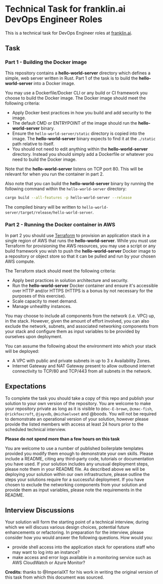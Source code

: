 # Technical Task for franklin.ai DevOps Engineer Roles

This is a technical task for DevOps Engineer roles at [franklin.ai](https://franklin.ai).

## Task

### Part 1 - Building the Docker image

This repository contains a **hello-world-server** directory which defines a simple, web server written in Rust. Part 1 of the task is to build the **hello-world-server** into a Docker image.

You may use a Dockerfile/Docker CLI or any build or CI framework you choose to build the Docker image. The Docker image should meet the following criteria:

- Apply Docker best practices in how you build and add security to the image.
- The default CMD or ENTRYPOINT of the image should run the **hello-world-server** binary. 
- Ensure the `hello-world-server/static` directory is copied into the image. The **hello-world-server** binary expects to find it at the `./static` path relative to itself.
- You should not need to edit anything within the **hello-world-server** directory. Instead you should simply add a Dockerfile or whatever you need to build the Docker image.

Note that the **hello-world-server** listens on TCP port 80. This will be relevant for when you run the container in part 2.

Also note that you can build the **hello-world-server** binary by running the following command within the `hello-world-server` directory:

```sh
cargo build --all-features -p hello-world-server --release
```

The compiled binary will be written to `hello-world-server/target/release/hello-world-server`.

### Part 2 - Running the Docker container in AWS

In part 2 you should use [Terraform](https://www.terraform.io/) to provision an application stack in a single region of AWS that runs the **hello-world-server**. While you must use Terraform for provisioning the AWS resources, you may use a script or any build framework you wish to push the **hello-world-server** Docker image to a repository or object store so that it can be pulled and run by your chosen AWS compute.

The Terraform stack should meet the following criteria:

- Apply best practices in solution architecture and security.
- Run the **hello-world-server** Docker container and ensure it's accessible over HTTP and/or HTTPS (HTTPS is a bonus by not necessary for the purposes of this exercise).
- Scale capacity to meet demand.
- Manage unhealthy instances.

You may choose to include all components from the network (i.e. VPC) up, in the stack.
However, given the amount of effort involved, you can also exclude the network, subnets, and associated networking components from your stack and configure them as input variables to be provided by ourselves upon deployment.

You can assume the following about the environment into which your stack will be deployed:

- A VPC with public and private subnets in up to 3 x Availability Zones.
- Internet Gateway and NAT Gateway present to allow outbound internet connectivity to TCP/80 and TCP/443 from all subnets in the network.

## Expectations

To complete the task you should take a copy of this repo and publish your solution to your own version of the repository.
You are welcome to make your repository private as long as it is visible to `@doc-E-brown`, `@cmac-fish`, `@rickfoxcroft`, `@jayvdb`, `@michaelvoet` and @boods.
You will not be required to demonstrate an operational version of your solution, however please provide the listed members with access at least 24 hours prior to the scheduled technical interview.

**Please do not spend more than a few hours on this task**

You are welcome to use a number of published boilerplate templates provided you modify them enough to demonstrate your own skills.
Please include a README, citing any third-party code, tutorials or documentation you have used.
If your solution includes any unusual deployment steps, please note them in your README file.
As described above we will be deploying your solution within our own infrastructure, please outline the steps your solutions require for a successful deployment.
If you have chosen to exclude the networking components from your solution and provide them as input variables, please note the requirements in the README.

## Interview Discussions

Your solution will form the starting point of a technical interview, during which we will discuss various design choices, potential future enhancements or refactoring.
In preparation for the interview, please consider how you would answer the following questions. How would you:

- provide shell access into the application stack for operations staff who may want to log into an instance?
- make access and error logs available in a monitoring service such as AWS CloudWatch or Azure Monitor?

**Credits:** thanks to @ImperialXT for his work in writing the original version of this task from which this document was sourced.
